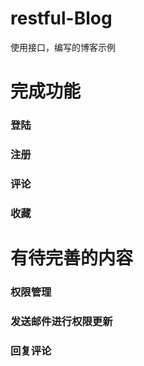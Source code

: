 # restful-Blog
使用接口，编写的博客示例
# 完成功能
### 登陆
### 注册
### 评论
### 收藏
# 有待完善的内容
### 权限管理
### 发送邮件进行权限更新
### 回复评论
